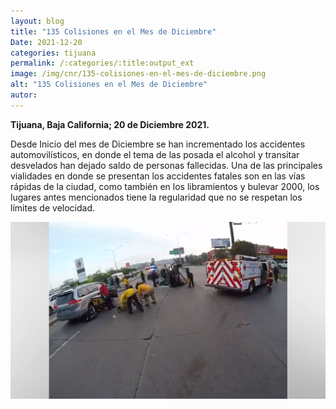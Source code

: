 ```yaml
---
layout: blog
title: "135 Colisiones en el Mes de Diciembre"
Date: 2021-12-20
categories: tijuana
permalink: /:categories/:title:output_ext
image: /img/cnr/135-colisiones-en-el-mes-de-diciembre.png
alt: "135 Colisiones en el Mes de Diciembre"
autor:
---
```


**Tijuana, Baja California; 20 de Diciembre 2021.** 

Desde Inicio del mes de Diciembre se han incrementado los accidentes automovilísticos, en donde el tema de las posada el alcohol y transitar desvelados han dejado saldo de personas fallecidas.
Una de las principales vialidades en donde se presentan los accidentes fatales son en las vías rápidas de la ciudad, como también en  los libramientos y bulevar 2000, los lugares antes mencionados tiene la regularidad que no se respetan los límites de velocidad.





<div id="carouselExampleSlidesOnly" class="carousel slide" data-ride="carousel">
  <div class="carousel-inner">
    <div class="carousel-item active">
       <img class="d-block w-100" src="/img/cnr/135-colisiones-en-el-mes-de-diciembre.png" loading="lazy"  alt="135 Colisiones en el Mes de Diciembre">
    </div>
  </div>
</div>